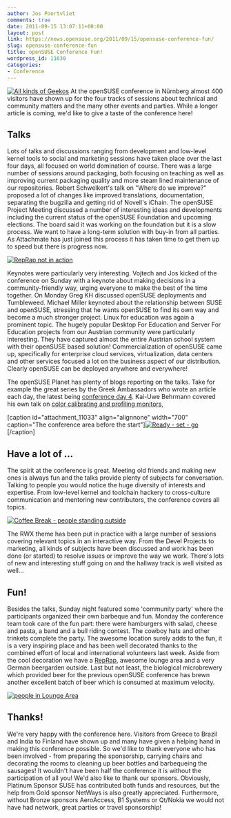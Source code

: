 ```yaml
---
author: Jos Poortvliet
comments: true
date: 2011-09-15 13:07:11+00:00
layout: post
link: https://news.opensuse.org/2011/09/15/opensuse-conference-fun/
slug: opensuse-conference-fun
title: openSUSE Conference Fun!
wordpress_id: 11030
categories:
- Conference
---
```


[![All kinds of Geekos](/wp-content/uploads/2011/09/Geekos.jpg)](//news.opensuse.org/2011/09/15/opensuse-conference-fun/geekos/)
At the openSUSE conference in Nürnberg almost 400 visitors have shown up for the four tracks of sessions about technical and community matters and the many other events and parties. While a longer article is coming, we'd like to give a taste of the conference here!
<!-- more -->


## Talks


Lots of talks and discussions ranging from development and low-level kernel tools to social and marketing sessions have taken place over the last four days, all focused on world domination of course. There was a large number of sessions around packaging, both focusing on teaching as well as improving current packaging quality and more steam lined maintenance of our repositories. Robert Schwelkert's talk on "Where do we improve?" proposed a lot of changes like improved translations, documentation, separating the bugzilla and getting rid of Novell's iChain.
The openSUSE Project Meeting discussed a number of interesting ideas and developments including the current status of the openSUSE Foundation and upcoming elections. The board said it was working on the foundation but it is a slow process. We want to have a long-term solution with buy-in from all parties. As Attachmate has just joined this process it has taken time to get them up to speed but there is progress now. 

[![RepRap not in action](/wp-content/uploads/2011/09/RepRap.jpg)](//news.opensuse.org/2011/09/15/opensuse-conference-fun/reprap/)

Keynotes were particularly very interesting. Vojtech and Jos kicked of the conference on Sunday with a keynote about  making decisions in a community-friendly way, urging everyone to make  the best of the time together. On Monday Greg KH discussed openSUSE deployments and Tumbleweed. Michael Miller keynoted about the relationship between SUSE and openSUSE, stressing that he wants openSUSE to find its own way and become a much stronger project. Linux for education was again a prominent topic. The hugely popular Desktop For Education and Server For Education projects from our Austrian community were particularly interesting. They have captured almost the entire Austrian school system with their openSUSE based solution! Commercialization of openSUSE came up, specifically for enterprise cloud services, virtualization, data centers and other services focused a lot on the business aspect of our distribution. Clearly openSUSE can be deployed anywhere and everywhere!

The openSUSE Planet has plenty of blogs reporting on the talks. Take for example the great series by the Greek Ambassadors who wrote an article each day, the latest being [conference day 4](//opensuseambassadors.blogspot.com/2011/09/opensuse-conference-day-4.html). Kai-Uwe Behrmann covered his own talk on [color calibrating and profiling monitors](//oyranos-cms.blogspot.com/2011/09/dispcalgui-07-rwx.html), 

[caption id="attachment_11033" align="alignnone" width="700" caption="The conference area before the start"][![Ready - set - go](/wp-content/uploads/2011/09/Ready-set-go.jpg)](//news.opensuse.org/2011/09/15/opensuse-conference-fun/ready-set-go/)[/caption]


## Have a lot of ...


The spirit at the conference is great. Meeting old friends and making new ones is always fun and the talks provide plenty of subjects for conversation. Talking to people you would notice the huge diversity of interests and expertise. From low-level kernel and toolchain hackery to cross-culture communication and mentoring new contributors, the conference covers all topics.

[![Coffee Break - people standing outside](/wp-content/uploads/2011/09/Coffee-Break.jpg)](//news.opensuse.org/2011/09/15/opensuse-conference-fun/coffee-break/)

The RWX theme has been put in practice with a large number of sessions covering relevant topics in an interactive way. From the Devel Projects to marketing, all kinds of subjects have been discussed and work has been done (or started) to resolve issues or improve the way we work. There's lots of new and interesting stuff going on and the hallway track is well visited as well...


## Fun!


Besides the talks, Sunday night featured some 'community party' where the participants organized their own barbeque and fun. Monday the conference team took care of the fun part: there were hamburgers with salad, cheese and pasta, a band and a bull riding contest. The cowboy hats and other trinkets complete the party. The awesome location surely adds to the fun, it is a very inspiring place and has been well decorated thanks to the combined effort of local and international volunteers last week. Aside from the cool decoration we have a [RepRap](//reprap.org), awesome lounge area and a very German beergarden outside. Last but not least, the biological microbrewery which provided beer for the previous openSUSE conference has brewn another excellent batch of beer which is consumed at maximum velocity.

[![people in Lounge Area](/wp-content/uploads/2011/09/Lounge.jpg)](//news.opensuse.org/2011/09/15/opensuse-conference-fun/lounge/)


## Thanks!


We're very happy with the conference here. Visitors from Greece to Brazil and India to Finland have shown up and many have given a helping hand in making this conference possible. So we'd like to thank everyone who has been involved - from preparing the sponsorship, carrying chairs and decorating the rooms to cleaning up beer bottles and barbequeing the sausages! It wouldn't have been half the conference it is without the participation of all you!
We'd also like to thank our sponsors. Obviously, Platinum Sponsor SUSE has contributed both funds and resources, but the help from Gold sponsor NetWays is also greatly appreciated. Furthermore, without Bronze sponsors AeroAccess, B1 Systems or Qt/Nokia we would not have had network, great parties or travel sponsorship!
